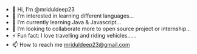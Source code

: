 - 👋 Hi, I’m @mriduldeep23
- 👀 I’m interested in learning different languages...
- 🌱 I’m currently learning Java & Javascript...
- 💞️ I’m looking to collaborate more to open source project or internship...
- ⚡ Fun fact: I love travelling and riding vehicles......
- 📫 How to reach me mriduldeep23@gmail.com 


<!---
mriduldeep23/mriduldeep23 is a ✨ special ✨ repository because its `README.md` (this file) appears on your GitHub profile.
You can click the Preview link to take a look at your changes.
<h1 align="center">Hi 👋, I'm Mridul Deep</h1>
<h3 align="center">A CSE student of 3rd year, who love learning new languages.</h3>

<p align="left"> <img src="https://komarev.com/ghpvc/?username=mriduldeep23&label=Profile%20views&color=0e75b6&style=flat" alt="mriduldeep23" /> </p>

<p align="left"> <a href="https://twitter.com/" target="blank"><img src="https://img.shields.io/twitter/follow/?logo=twitter&style=for-the-badge" alt="" /></a> </p>

- 🔭 I’m currently working on **l**

<h3 align="left">Connect with me:</h3>
<p align="left">
<a href="https://linkedin.com/in/www.linkedin.com/in/mridul-deep-b80a1a1a6" target="blank"><img align="center" src="https://raw.githubusercontent.com/rahuldkjain/github-profile-readme-generator/master/src/images/icons/Social/linked-in-alt.svg" alt="www.linkedin.com/in/mridul-deep-b80a1a1a6" height="30" width="40" /></a>
<a href="https://fb.com/https://www.facebook.com/profile.php?id=100008934099464" target="blank"><img align="center" src="https://raw.githubusercontent.com/rahuldkjain/github-profile-readme-generator/master/src/images/icons/Social/facebook.svg" alt="https://www.facebook.com/profile.php?id=100008934099464" height="30" width="40" /></a>
<a href="https://instagram.com/https://www.instagram.com/mriduldeep__/" target="blank"><img align="center" src="https://raw.githubusercontent.com/rahuldkjain/github-profile-readme-generator/master/src/images/icons/Social/instagram.svg" alt="https://www.instagram.com/mriduldeep__/" height="30" width="40" /></a>
<a href="https://www.hackerrank.com/https://www.hackerrank.com/mriduldeep23" target="blank"><img align="center" src="https://raw.githubusercontent.com/rahuldkjain/github-profile-readme-generator/master/src/images/icons/Social/hackerrank.svg" alt="https://www.hackerrank.com/mriduldeep23" height="30" width="40" /></a>
<a href="https://auth.geeksforgeeks.org/user/https://auth.geeksforgeeks.org/user/mriduldeep23/saved-articles/" target="blank"><img align="center" src="https://raw.githubusercontent.com/rahuldkjain/github-profile-readme-generator/master/src/images/icons/Social/geeks-for-geeks.svg" alt="https://auth.geeksforgeeks.org/user/mriduldeep23/saved-articles/" height="30" width="40" /></a>
</p>

<h3 align="left">Languages and Tools:</h3>
<p align="left"> <a href="https://www.w3schools.com/cpp/" target="_blank" rel="noreferrer"> <img src="https://raw.githubusercontent.com/devicons/devicon/master/icons/cplusplus/cplusplus-original.svg" alt="cplusplus" width="40" height="40"/> </a> <a href="https://www.w3schools.com/css/" target="_blank" rel="noreferrer"> <img src="https://raw.githubusercontent.com/devicons/devicon/master/icons/css3/css3-original-wordmark.svg" alt="css3" width="40" height="40"/> </a> <a href="https://www.w3.org/html/" target="_blank" rel="noreferrer"> <img src="https://raw.githubusercontent.com/devicons/devicon/master/icons/html5/html5-original-wordmark.svg" alt="html5" width="40" height="40"/> </a> <a href="https://www.python.org" target="_blank" rel="noreferrer"> <img src="https://raw.githubusercontent.com/devicons/devicon/master/icons/python/python-original.svg" alt="python" width="40" height="40"/> </a> </p>

<p><img align="left" src="https://github-readme-stats.vercel.app/api/top-langs?username=mriduldeep23&show_icons=true&locale=en&layout=compact" alt="mriduldeep23" /></p>

<p>&nbsp;<img align="center" src="https://github-readme-stats.vercel.app/api?username=mriduldeep23&show_icons=true&locale=en" alt="mriduldeep23" /></p>

<p><img align="center" src="https://github-readme-streak-stats.herokuapp.com/?user=mriduldeep23&" alt="mriduldeep23" /></p>

--->
